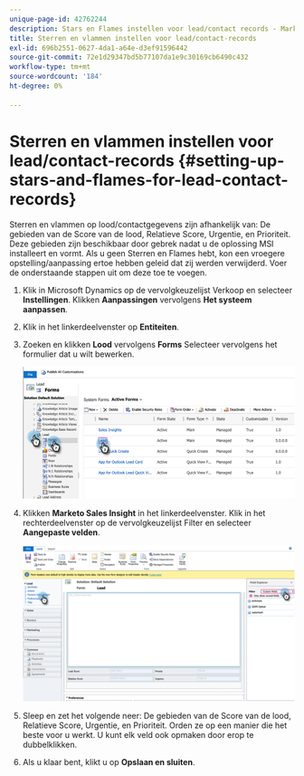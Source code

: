 ```yaml
---
unique-page-id: 42762244
description: Stars en Flames instellen voor lead/contact records - Marketo Docs - Productdocumentatie
title: Sterren en vlammen instellen voor lead/contact-records
exl-id: 696b2551-0627-4da1-a64e-d3ef91596442
source-git-commit: 72e1d29347bd5b77107da1e9c30169cb6490c432
workflow-type: tm+mt
source-wordcount: '184'
ht-degree: 0%

---
```


# Sterren en vlammen instellen voor lead/contact-records {#setting-up-stars-and-flames-for-lead-contact-records}

Sterren en vlammen op lood/contactgegevens zijn afhankelijk van: De gebieden van de Score van de lood, Relatieve Score, Urgentie, en Prioriteit. Deze gebieden zijn beschikbaar door gebrek nadat u de oplossing MSI installeert en vormt. Als u geen Sterren en Flames hebt, kon een vroegere opstelling/aanpassing ertoe hebben geleid dat zij werden verwijderd. Voer de onderstaande stappen uit om deze toe te voegen.

1. Klik in Microsoft Dynamics op de vervolgkeuzelijst Verkoop en selecteer **Instellingen**. Klikken **Aanpassingen** vervolgens **Het systeem aanpassen**.

1. Klik in het linkerdeelvenster op **Entiteiten**.

1. Zoeken en klikken **Lood** vervolgens **Forms** Selecteer vervolgens het formulier dat u wilt bewerken.

   ![](assets/setting-up-stars-and-flames-for-lead-contact-records-1.png)

1. Klikken **Marketo Sales Insight** in het linkerdeelvenster. Klik in het rechterdeelvenster op de vervolgkeuzelijst Filter en selecteer **Aangepaste velden**.

   ![](assets/setting-up-stars-and-flames-for-lead-contact-records-2.png)

1. Sleep en zet het volgende neer: De gebieden van de Score van de lood, Relatieve Score, Urgentie, en Prioriteit. Orden ze op een manier die het beste voor u werkt. U kunt elk veld ook opmaken door erop te dubbelklikken.

1. Als u klaar bent, klikt u op **Opslaan en sluiten**.

